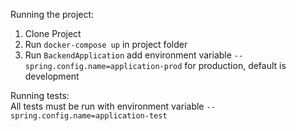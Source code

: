 Running the project:
1. Clone Project
2. Run `docker-compose up` in project folder
3. Run `BackendApplication` add environment variable `--spring.config.name=application-prod` for production, default is development

Running tests:  
All tests must be run with environment variable `--spring.config.name=application-test`